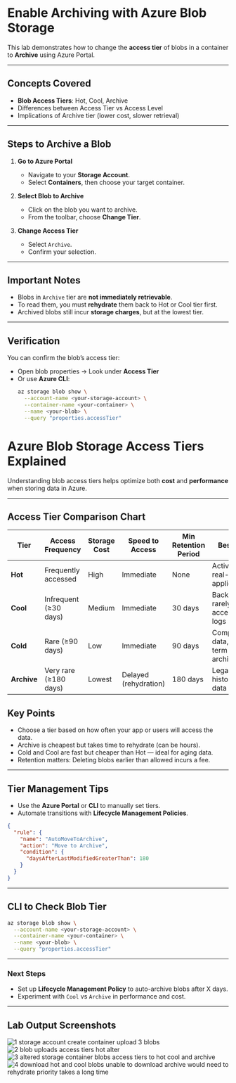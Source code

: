 # Enable Archiving with Azure Blob Storage

This lab demonstrates how to change the **access tier** of blobs in a container to **Archive** using Azure Portal.

---

## Concepts Covered

- **Blob Access Tiers**: Hot, Cool, Archive
- Differences between Access Tier vs Access Level
- Implications of Archive tier (lower cost, slower retrieval)

---

## Steps to Archive a Blob

1. **Go to Azure Portal**
   - Navigate to your **Storage Account**.
   - Select **Containers**, then choose your target container.

2. **Select Blob to Archive**
   - Click on the blob you want to archive.
   - From the toolbar, choose **Change Tier**.

3. **Change Access Tier**
   - Select `Archive`.
   - Confirm your selection.

---

## Important Notes

- Blobs in `Archive` tier are **not immediately retrievable**.
- To read them, you must **rehydrate** them back to Hot or Cool tier first.
- Archived blobs still incur **storage charges**, but at the lowest tier.

---

## Verification

You can confirm the blob’s access tier:
- Open blob properties → Look under **Access Tier**
- Or use **Azure CLI**:
  ```bash
  az storage blob show \
    --account-name <your-storage-account> \
    --container-name <your-container> \
    --name <your-blob> \
    --query "properties.accessTier"
  ```

# Azure Blob Storage Access Tiers Explained

Understanding blob access tiers helps optimize both **cost** and **performance** when storing data in Azure.

---

## Access Tier Comparison Chart

| Tier        | Access Frequency         |   Storage Cost |   Speed to Access |   Min Retention Period | Best For                                 |
|-------------|--------------------------|------------------|---------------------|--------------------------|---------------------|
| **Hot**     | Frequently accessed       | High              | Immediate            | None                     | Active data, real-time applications        |
| **Cool**    | Infrequent (≥30 days)     | Medium            | Immediate            | 30 days                  | Backups, rarely accessed logs             |
| **Cold**    | Rare (≥90 days)           | Low               | Immediate            | 90 days                  | Compliance data, long-term archives       |
| **Archive** | Very rare (≥180 days)     | Lowest            | Delayed (rehydration) | 180 days                | Legal docs, historical data               |


## Key Points

- Choose a tier based on how often your app or users will access the data.
- Archive is cheapest but takes time to rehydrate (can be hours).
- Cold and Cool are fast but cheaper than Hot — ideal for aging data.
- Retention matters: Deleting blobs earlier than allowed incurs a fee.

---

## Tier Management Tips

- Use the **Azure Portal** or **CLI** to manually set tiers.
- Automate transitions with **Lifecycle Management Policies**.

```json
{
  "rule": {
    "name": "AutoMoveToArchive",
    "action": "Move to Archive",
    "condition": {
      "daysAfterLastModifiedGreaterThan": 180
    }
  }
}
```

---

## CLI to Check Blob Tier

```bash
az storage blob show \
  --account-name <your-storage-account> \
  --container-name <your-container> \
  --name <your-blob> \
  --query "properties.accessTier"
```

---

### Next Steps

- Set up **Lifecycle Management Policy** to auto-archive blobs after X days.
- Experiment with `Cool` vs `Archive` in performance and cost.

---

## Lab Output Screenshots

![1 storage account create container upload 3 blobs](https://github.com/user-attachments/assets/a53f7103-eb46-4ead-9ef8-0ad7301710f1)
![2 blob uploads access tiers hot alter](https://github.com/user-attachments/assets/ada0f774-5a3f-4349-a1df-fbaa099c5856)
![3 altered storage container blobs access tiers to hot cool and archive](https://github.com/user-attachments/assets/eb88ce1d-8ad8-4aef-9924-90e6a78d3f71)
![4 download hot and cool blobs unable to download archive would need to rehydrate priority takes a long time](https://github.com/user-attachments/assets/71a3c90d-770e-45f5-b114-cd67984b11da)

